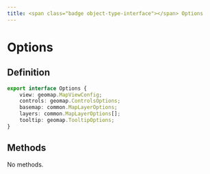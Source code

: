 ```yaml
---
title: <span class="badge object-type-interface"></span> Options
---
```

# <span class="badge object-type-interface"></span> Options

## Definition

```typescript
export interface Options {
	view: geomap.MapViewConfig;
	controls: geomap.ControlsOptions;
	basemap: common.MapLayerOptions;
	layers: common.MapLayerOptions[];
	tooltip: geomap.TooltipOptions;
}

```
## Methods

No methods.
